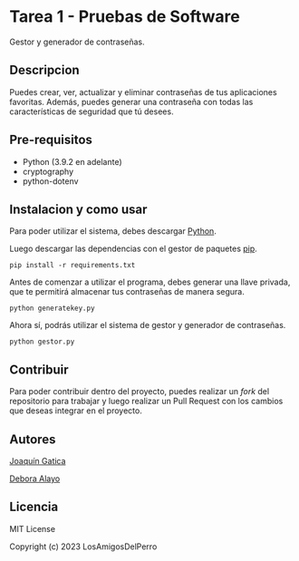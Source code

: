 # Tarea 1 - Pruebas de Software
Gestor y generador de contraseñas.

## Descripcion
Puedes crear, ver, actualizar y eliminar contraseñas de tus aplicaciones favoritas. Además, puedes generar una contraseña con todas las características de seguridad que tú desees.
## Pre-requisitos
- Python (3.9.2 en adelante)
- cryptography
- python-dotenv
## Instalacion y como usar
Para poder utilizar el sistema, debes descargar [Python](https://www.python.org/downloads/).

Luego descargar las dependencias con el gestor de paquetes [pip](https://pypi.org/project/pip/).

    pip install -r requirements.txt

Antes de comenzar a utilizar el programa, debes generar una llave privada, que te permitirá almacenar tus contraseñas de manera segura.

    python generatekey.py

Ahora sí, podrás utilizar el sistema de gestor y generador de contraseñas.

    python gestor.py

## Contribuir

Para poder contribuir dentro del proyecto, puedes realizar un *fork* del repositorio para trabajar y luego realizar un Pull Request con los cambios que deseas integrar en el proyecto.

## Autores
[Joaquín Gatica](https://github.com/joaquinuc150) 

[Debora Alayo](https://github.com/debora-alayo)

## Licencia
MIT License

Copyright (c) 2023 LosAmigosDelPerro

